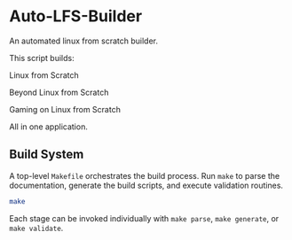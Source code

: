 # Auto-LFS-Builder

An automated linux from scratch builder.

This script builds:

Linux from Scratch

Beyond Linux from Scratch

Gaming on Linux from Scratch


All in one application.

## Build System

A top-level `Makefile` orchestrates the build process. Run `make` to parse the documentation, generate the build scripts, and execute validation routines.

```bash
make
```

Each stage can be invoked individually with `make parse`, `make generate`, or `make validate`.
